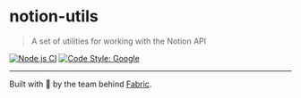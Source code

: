 # notion-utils

> A set of utilities for working with the Notion API

[![Node.js CI](https://github.com/tryfabric/notion-utils/actions/workflows/test.yml/badge.svg)](https://github.com/tryfabric/notion-utils/actions/workflows/ci.yml)
[![Code Style: Google](https://img.shields.io/badge/code%20style-google-blueviolet.svg)](https://github.com/google/gts)

---

Built with 💙 by the team behind [Fabric](https://tryfabric.com).
